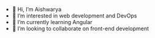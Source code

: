 - 👋 Hi, I’m Aishwarya
- 👀 I’m interested in web development and DevOps
- 🌱 I’m currently learning Angular
- 💞️ I’m looking to collaborate on front-end development


<!---
AishwaryaRajput09/AishwaryaRajput09 is a ✨ special ✨ repository because its `README.md` (this file) appears on your GitHub profile.
You can click the Preview link to take a look at your changes.
--->
